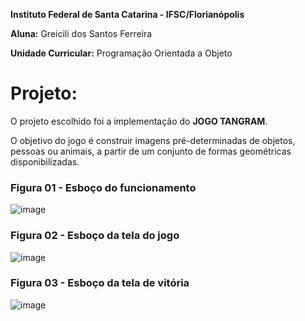 **Instituto Federal de Santa Catarina - IFSC/Florianópolis**

**Aluna:** Greicili dos Santos Ferreira

**Unidade Curricular:** Programação Orientada a Objeto

# Projeto:
O projeto escolhido foi a implementação do **JOGO TANGRAM**. 

O objetivo do jogo é construir imagens pré-determinadas de objetos, pessoas ou animais, a partir de um conjunto de formas geométricas disponibilizadas.

### Figura 01 - Esboço do funcionamento
![image](https://github.com/Greicili/Tangram/assets/81031562/b0ac107a-d96d-4683-a72e-5c87225934a2)

### Figura 02 - Esboço da tela do jogo
![image](https://github.com/Greicili/Tangram/assets/81031562/070f18c0-b7a6-4cd5-b19f-b005e8dbf4a7)

### Figura 03 - Esboço da tela de vitória
![image](https://github.com/Greicili/Tangram/assets/81031562/06227a14-b476-41de-8453-a988bfb278b5)




